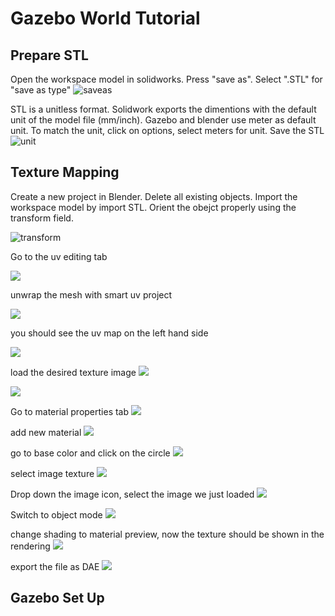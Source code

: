 # Gazebo World Tutorial
## Prepare STL
Open the workspace model in solidworks. Press "save as". Select ".STL" for "save as type"
![saveas](/images/solidworks_saveas.png)

STL is a unitless format. Solidwork exports the dimentions with the default unit of the model file (mm/inch). Gazebo and blender use meter as default unit. To match the unit, click on options,  select meters for unit. Save the STL
![unit](/images/stl_unit.png)

## Texture Mapping
Create a new project in Blender. Delete all existing objects. Import the workspace model by import STL. Orient the obejct properly using the transform field.  

![transform](/images/transform.png)

Go to the uv editing tab

![](/images/uv_editing.png)

unwrap the mesh with smart uv project

![](/images/uv_unwrap.png)

you should see the uv map on the left hand side

![](/images/uv_map.png)

load the desired texture image
![](/images/loadtexture.png)

![](/images/loadtexture2.png)

Go to material properties tab
![](/images/settexture.png)

add new material 
![](/images/settexture2.png)

go to base color and click on the circle
![](/images/settexture3.png)

select image texture
![](/images/settexture4.png)

Drop down the image icon, select the image we just loaded 
![](/images/settexture5.png)

Switch to object mode
![](/images/settexture6.png)

change shading to material preview, now the texture should be shown in the rendering 
![](/images/settexture7.png)

export the file as DAE
![](/images/export.png)

## Gazebo Set Up